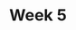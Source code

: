 ---
title: Week 5
days:
  - date: 2022-09-18
    events:
      "**Exam**{: .label .label-exam} Midterm 1":

  - date: 2022-09-20
    events:
      "**Lecture 11**{: .label .label-lec} [Introduction to Probability](https://ph142-ucb.github.io/fa23/src/lec/Ch09_Intro-probability.pdf) [(Recording)](https://berkeley.zoom.us/rec/share/5z2Dkxfb0ELU3aUNCRU-fGtEG8HHAVg8P5_RItLx58_nVy0GoEctfNt70akM9M6i.lvhHPIc343KNBan1) ": 
        "Ch. 9"
      "**Lab 4**{: .label .label-lab} [Probability Practice](https://publichealth.datahub.berkeley.edu/hub/user-redirect/git-pull?repo=https%3A%2F%2Fgithub.com%2Fph142-ucb%2Fph142-fa23&urlpath=rstudio%2F&branch=main) (Due Sept 22nd)":
      "**Homework 4**{: .label .label-hw} [on Datahub](https://publichealth.datahub.berkeley.edu/hub/user-redirect/git-pull?repo=https%3A%2F%2Fgithub.com%2Fph142-ucb%2Fph142-fa23&urlpath=rstudio%2F&branch=main) ":
      
  - date: 2022-09-22
    events:
      "**Lecture 12**{: .label .label-lec} [General Rules of Probability](https://ph142-ucb.github.io/fa23/src/lec/Lec12_More-probability_Notes.pdf) [(Recording)](https://berkeley.zoom.us/rec/share/UrwqVqaMT6_CW4ax9Bx3zWRuGNy2OUT3uwq4knBhgJWbFdw5bkalRSFhzdoa8fPM.KXYkoG20v3JrGJgw)":
        "Ch. 10"
---